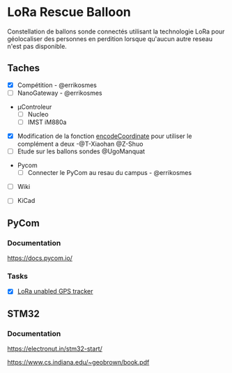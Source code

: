 # LoRa Rescue Balloon
Constellation de ballons sonde connectés utilisant la technologie LoRa pour géolocaliser des personnes en perdition lorsque qu'aucun autre reseau n'est pas disponible.

## Taches

- [x] Compétition - @errikosmes
- [ ] NanoGateway - @errikosmes
- µControleur  
    - [ ] Nucleo
    - [ ] IMST iM880a
- [x] Modification de la fonction [encodeCoordinate](https://github.com/UGA-CampusIoT-student/LoRa_Rescue_Balloon/blob/master/PyCom/GPSTracker%20To%20TTN/main.py) pour utiliser le complément a deux -@T-Xiaohan @Z-Shuo
- [ ] Etude sur les ballons sondes @UgoManquat
- Pycom 
    - [ ] Connecter le PyCom au resau du campus - @errikosmes
- [ ] Wiki
- [ ] KiCad


## PyCom 

### Documentation

https://docs.pycom.io/ 

### Tasks
- [x] [LoRa unabled GPS tracker](https://github.com/UGA-CampusIoT-student/LoRa_Rescue_Balloon/tree/master/PyCom/GPSTracker%20To%20TTN)  

## STM32

### Documentation

https://electronut.in/stm32-start/

https://www.cs.indiana.edu/~geobrown/book.pdf
